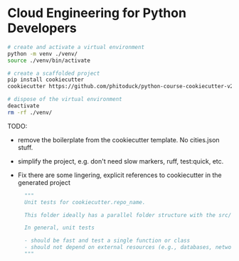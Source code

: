 # Cloud Engineering for Python Developers

<!-- The branching structure of this repository looks like this:

![alt text](./assets/course-repo-branching-scheme.png) -->

```bash
# create and activate a virtual environment
python -m venv ./venv/
source ./venv/bin/activate

# create a scaffolded project
pip install cookiecutter
cookiecutter https://github.com/phitoduck/python-course-cookiecutter-v2.git

# dispose of the virtual environment
deactivate
rm -rf ./venv/
```

TODO:
- remove the boilerplate from the cookiecutter template. No cities.json stuff.
- simplify the project, e.g. don't need slow markers, ruff, test:quick, etc.
- Fix there are some lingering, explicit references to cookiecutter in the generated project

  ```python
    """
    Unit tests for cookiecutter.repo_name.

    This folder ideally has a parallel folder structure with the src/cookiecutter.package_import_name/ folder.

    In general, unit tests

    - should be fast and test a single function or class
    - should not depend on external resources (e.g., databases, network, etc.)
    """

  ```
